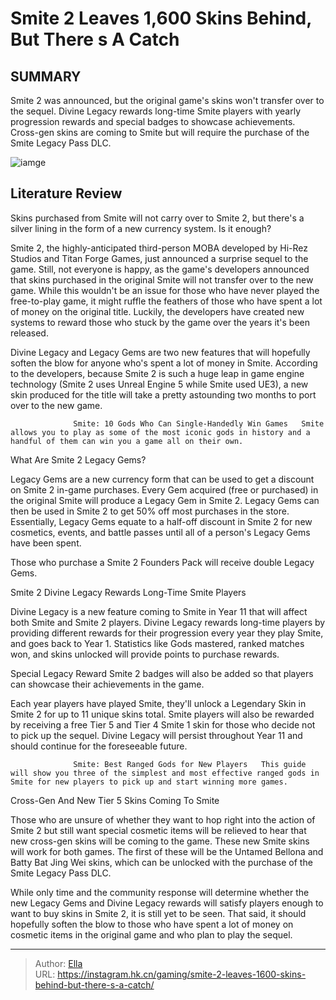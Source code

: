 # Smite 2 Leaves 1,600 Skins Behind, But There s A Catch


## SUMMARY 



  Smite 2 was announced, but the original game&#39;s skins won&#39;t transfer over to the sequel.   Divine Legacy rewards long-time Smite players with yearly progression rewards and special badges to showcase achievements.   Cross-gen skins are coming to Smite but will require the purchase of the Smite Legacy Pass DLC.  

![iamge](https://static1.srcdn.com/wordpress/wp-content/uploads/2024/01/smite-skins.jpg)

## Literature Review

Skins purchased from Smite will not carry over to Smite 2, but there&#39;s a silver lining in the form of a new currency system. Is it enough?




Smite 2, the highly-anticipated third-person MOBA developed by Hi-Rez Studios and Titan Forge Games, just announced a surprise sequel to the game. Still, not everyone is happy, as the game&#39;s developers announced that skins purchased in the original Smite will not transfer over to the new game. While this wouldn&#39;t be an issue for those who have never played the free-to-play game, it might ruffle the feathers of those who have spent a lot of money on the original title. Luckily, the developers have created new systems to reward those who stuck by the game over the years it&#39;s been released.




Divine Legacy and Legacy Gems are two new features that will hopefully soften the blow for anyone who&#39;s spent a lot of money in Smite. According to the developers, because Smite 2 is such a huge leap in game engine technology (Smite 2 uses Unreal Engine 5 while Smite used UE3), a new skin produced for the title will take a pretty astounding two months to port over to the new game.

                  Smite: 10 Gods Who Can Single-Handedly Win Games   Smite allows you to play as some of the most iconic gods in history and a handful of them can win you a game all on their own.   


 What Are Smite 2 Legacy Gems? 
          

Legacy Gems are a new currency form that can be used to get a discount on Smite 2 in-game purchases. Every Gem acquired (free or purchased) in the original Smite will produce a Legacy Gem in Smite 2. Legacy Gems can then be used in Smite 2 to get 50% off most purchases in the store. Essentially, Legacy Gems equate to a half-off discount in Smite 2 for new cosmetics, events, and battle passes until all of a person&#39;s Legacy Gems have been spent.






Those who purchase a Smite 2 Founders Pack will receive double Legacy Gems.






 Smite 2 Divine Legacy Rewards Long-Time Smite Players 
          

Divine Legacy is a new feature coming to Smite in Year 11 that will affect both Smite and Smite 2 players. Divine Legacy rewards long-time players by providing different rewards for their progression every year they play Smite, and goes back to Year 1. Statistics like Gods mastered, ranked matches won, and skins unlocked will provide points to purchase rewards.



Special Legacy Reward Smite 2 badges will also be added so that players can showcase their achievements in the game.







Each year players have played Smite, they&#39;ll unlock a Legendary Skin in Smite 2 for up to 11 unique skins total. Smite players will also be rewarded by receiving a free Tier 5 and Tier 4 Smite 1 skin for those who decide not to pick up the sequel. Divine Legacy will persist throughout Year 11 and should continue for the foreseeable future.

                  Smite: Best Ranged Gods for New Players   This guide will show you three of the simplest and most effective ranged gods in Smite for new players to pick up and start winning more games.   



 Cross-Gen And New Tier 5 Skins Coming To Smite 
         

Those who are unsure of whether they want to hop right into the action of Smite 2 but still want special cosmetic items will be relieved to hear that new cross-gen skins will be coming to the game. These new Smite skins will work for both games. The first of these will be the Untamed Bellona and Batty Bat Jing Wei skins, which can be unlocked with the purchase of the Smite Legacy Pass DLC.




While only time and the community response will determine whether the new Legacy Gems and Divine Legacy rewards will satisfy players enough to want to buy skins in Smite 2, it is still yet to be seen. That said, it should hopefully soften the blow to those who have spent a lot of money on cosmetic items in the original game and who plan to play the sequel.



---

> Author: [Ella](https://instagram.hk.cn/)  
> URL: https://instagram.hk.cn/gaming/smite-2-leaves-1600-skins-behind-but-there-s-a-catch/  

